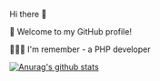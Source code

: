 Hi there 👋


🎉 Welcome to my GitHub profile!

👨🏻‍💻 I'm remember - a PHP developer

[![Anurag's github stats](https://github-readme-stats.vercel.app/api?username=wuqinqiang)](https://github.com/wuqinqiang/github-readme-stats)
